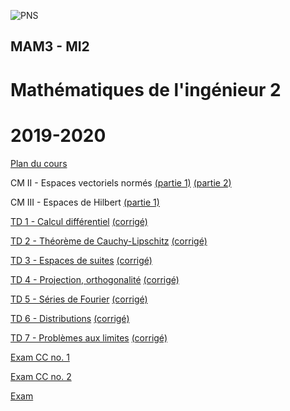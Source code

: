 ![PNS](http://caillau.perso.math.cnrs.fr/logo-pns.png)
## MAM3 - MI2
# Mathématiques de l'ingénieur 2
# 2019-2020

[Plan du cours](https://github.com/jbcaillau/mi2/blob/master/cm/cm.ipynb)

CM II - Espaces vectoriels normés
[(partie 1)](https://unspod.unice.fr/video/6997-mi2-cm-2-espace-vectoriels-normes-1)
[(partie 2)](https://unspod.unice.fr/video/6999-mi2-cm-2-espace-vectoriels-normes-2)

CM III - Espaces de Hilbert
[(partie 1)](https://unspod.unice.fr/video/7146-mi2-cm-2-espace-de-hilbert-1)

[TD 1 - Calcul différentiel](https://github.com/jbcaillau/mi2/blob/master/td1/td1.ipynb) [(corrigé)](td1/td1-corr.pdf)

[TD 2 - Théorème de Cauchy-Lipschitz](https://github.com/jbcaillau/mi2/blob/master/td2/td2.ipynb) [(corrigé)](td2/td2-corr.pdf)

[TD 3 - Espaces de suites](https://github.com/jbcaillau/mi2/blob/master/td3/td3.ipynb) [(corrigé)](td3/td3-corr.pdf)

[TD 4 - Projection, orthogonalité](td4/td4.pdf) [(corrigé)](td4/td4-corr.pdf)

[TD 5 - Séries de Fourier](td5/td5.pdf) [(corrigé)](td5/td5-corr.pdf)

[TD 6 - Distributions](td6/td6.pdf) [(corrigé)](td6/td6-corr.pdf)

[TD 7 - Problèmes aux limites](td7/td7.pdf) [(corrigé)](td7/td7-corr.pdf)

[Exam CC no. 1](exam-cc1-old/exam-cc1.pdf)

[Exam CC no. 2](exam-cc2-old/exam-cc2.pdf)

[Exam](exam/exam.pdf)
